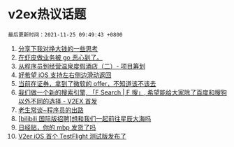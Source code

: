 # v2ex热议话题

`最后更新时间：2021-11-25 09:49:43 +0800`

1. [分享下我对挣大钱的一些思考](https://www.v2ex.com/t/817584)
1. [在虾皮做业务被 go 恶心到了。](https://www.v2ex.com/t/817707)
1. [从程序员到经营温泉度假酒店（二）- 项目筹划](https://www.v2ex.com/t/817581)
1. [好希望 iOS 支持左右侧边滑动返回](https://www.v2ex.com/t/817651)
1. [当前在证券，拿到了微软的 offer，不知道该不该去](https://www.v2ex.com/t/817697)
1. [我们做一个新的搜索引擎, 「F Search | F 搜」, 希望能给大家除了百度和搜狗以外不同的选择 - V2EX 首发](https://www.v2ex.com/t/817678)
1. [老生常谈~程序员的出路](https://www.v2ex.com/t/817624)
1. [[bilibili 国际版招聘]想和我们一起前往星辰大海吗](https://www.v2ex.com/t/817629)
1. [日经贴，你的 mbp 发货了吗](https://www.v2ex.com/t/817665)
1. [V2er iOS 首个 TestFlight 测试版发布了](https://www.v2ex.com/t/817735)


